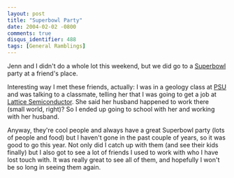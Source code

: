```yaml
---
layout: post
title: "Superbowl Party"
date: 2004-02-02 -0800
comments: true
disqus_identifier: 488
tags: [General Ramblings]
---
```

Jenn and I didn't do a whole lot this weekend, but we did go to a
[Superbowl](http://www.superbowl.com) party at a friend's place.

 Interesting way I met these friends, actually: I was in a geology class
at [PSU](http://www.pdx.edu) and was talking to a classmate, telling her
that I was going to get a job at [Lattice
Semiconductor](http://www.latticesemi.com). She said her husband
happened to work there (small world, right)? So I ended up going to
school with her and working with her husband.

 Anyway, they're cool people and always have a great Superbowl party
(lots of people and food) but I haven't gone in the past couple of
years, so it was good to go this year. Not only did I catch up with them
(and see their kids finally) but I also got to see a lot of friends I
used to work with who I have lost touch with. It was really great to see
all of them, and hopefully I won't be so long in seeing them again.
